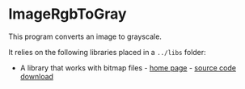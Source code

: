 # ImageRgbToGray

This program converts an image to grayscale.

It relies on the following libraries placed in a `../libs` folder:

- A library that works with bitmap files - [home page](https://www.partow.net/programming/bitmap/index.html) - [source code download](https://www.partow.net/downloads/bitmap.zip)
